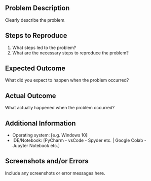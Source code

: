 ## Problem Description
Clearly describe the problem.

## Steps to Reproduce
1. What steps led to the problem?
2. What are the necessary steps to reproduce the problem?

## Expected Outcome
What did you expect to happen when the problem occurred?

## Actual Outcome
What actually happened when the problem occurred?

## Additional Information
- Operating system: [e.g. Windows 10]
- IDE/Notebook: [PyCharm - vsCode - Spyder etc. | Google Colab - Jupyter Notebook etc.]

## Screenshots and/or Errors
Include any screenshots or error messages here.
